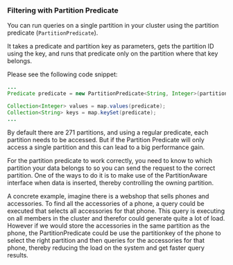 

### Filtering with Partition Predicate

You can run queries on a single partition in your cluster using the partition predicate (`PartitionPredicate`). 

It takes a predicate and partition key as parameters, gets the partition ID using the key, and  runs that predicate only on the partition where that key belongs.

Please see the following code snippet:

```java
...
Predicate predicate = new PartitionPredicate<String, Integer>(partitionKey, TruePredicate.INSTANCE);

Collection<Integer> values = map.values(predicate);
Collection<String> keys = map.keySet(predicate);
...
```

By default there are 271 partitions, and using a regular predicate, each partition needs to be accessed. But if the 
Partition Predicate will only access a single partition and this can lead to a big performance gain.

For the partition predicate to work correctly, you need to know to which partition your data belongs to so you can send the
request to the correct partition. One of the ways to do it is to make use of the PartitionAware interface when data is 
inserted, thereby controlling the owning partition. 

A concrete example, imagine there is a webshop that sells phones and accessories. To find all the accessories of a phone, 
a query could be executed that selects all accessories for that phone. This query is executing on all members in the cluster and
therefor could generate quite a lot of load. However if we would store the accessories in the same partition as the phone, the 
PartitionPredicate could be use the partitionkey of the phone to select the right partition and then queries for 
the accessories for that phone, thereby reducing the load on the system and get faster query results.